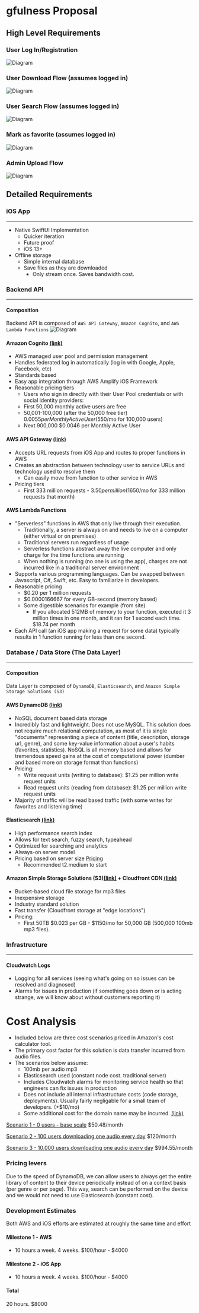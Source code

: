 # gfulness Proposal

## High Level Requirements

### User Log In/Registration
![Diagram](1.png)

### User Download Flow (assumes logged in)
![Diagram](2.png)


### User Search Flow (assumes logged in)
![Diagram](3.png)

### Mark as favorite (assumes logged in)
![Diagram](4.png)

### Admin Upload Flow
![Diagram](5.png)

## Detailed Requirements

### iOS App
---
* Native SwiftUI Implementation
    * Quicker iteration
    * Future proof
    * iOS 13+
* Offline storage
    * Simple internal database
    * Save files as they are downloaded
        * Only stream once. Saves bandwidth cost.

### Backend API
----

#### Composition

Backend API is composed of `AWS API Gateway`, `Amazon Cognito`, and `AWS Lambda Functions`
![Diagram](6.png)

#### Amazon Cognito [(link)](https://aws.amazon.com/cognito/)
* AWS managed user pool and permission management
* Handles federated log in automatically (log in with Google, Apple, Facebook, etc)
* Standards based
* Easy app integration through AWS Amplify iOS Framework
* Reasonable pricing tiers 
    * Users who sign in directly with their User Pool credentials or with social identity providers: 
    * First 50,000 monthly active users are free
    * 50,001-100,000 (after the 50,000 free tier) $0.0055 per Monthly Active User ($550/mo for 100,000 users)
    * Next 900,000 $0.0046 per Monthly Active User

#### AWS API Gateway [(link)](https://aws.amazon.com/api-gateway/)
* Accepts URL requests from iOS App and routes to proper functions in AWS
* Creates an abstraction between technology user to service URLs and technology used to resolve them
    * Can easily move from function to other service in AWS
* Pricing tiers
    * First 333 million requests - $3.50 per million ($1650/mo for 333 million requests that month)

#### AWS Lambda Functions
* "Serverless" functions in AWS that only live through their execution.
    * Traditionally, a server is always on and needs to live on a computer (either virtual or on premises)
    * Traditional servers run regardless of usage
    * Serverless functions abstract away the live computer and only charge for the time functions are running
    * When nothing is running (no one is using the app), charges are not incurred like in a traditional server environment
* Supports various programming languages. Can be swapped between Javascript, C#, Swift, etc. Easy to familiarize in developers.
* Reasonable pricing
    * $0.20 per 1 million requests
    * $0.0000166667 for every GB-second (memory based)
    * Some digestible scenarios for example (from site)
        * If you allocated 512MB of memory to your function, executed it 3 million times in one month, and it ran for 1 second each time. $18.74 per month
* Each API call (an iOS app making a request for some data) typically results in 1 function running for less than one second.

### Database / Data Store (The Data Layer)
--- 
#### Composition

Data Layer is composed of `DynamoDB`, `Elasticsearch`, and `Amazon Simple Storage Solutions (S3)`

#### AWS DynamoDB [(link)](https://aws.amazon.com/dynamodb/)
* NoSQL document based data storage
* Incredibly fast and lightweight. Does not use MySQL. This solution does not require much relational computation, as most of it is single "documents" representing a piece of content (title, description, storage url, genre), and some key-value information about a user's habits (favorites, statistics). NoSQL is all memory based and allows for tremendous speed gains at the cost of computational power (dumber and based more on storage format than functions)
* Pricing: 
    * Write request units (writing to database): $1.25 per million write request units
    * Read request units (reading from database): $1.25 per million write request units
* Majority of traffic will be read based traffic (with some writes for favorites and listening time)

#### Elasticsearch [(link)](https://aws.amazon.com/elasticsearch-service/)
* High performance search index
* Allows for text search, fuzzy search, typeahead
* Optimized for searching and analytics
* Always-on server model
* Pricing based on server size [Pricing](https://aws.amazon.com/elasticsearch-service/pricing/?nc=sn&loc=3)
    * Recommended t2.medium to start

#### Amazon Simple Storage Solutions (S3)[(link)](https://aws.amazon.com/s3/pricing/?trk=ps_a134p000006BgajAAC&trkCampaign=acq_paid_search_brand&sc_channel=ps&sc_campaign=acquisition_US&sc_publisher=google&sc_category=storage&sc_country=US&sc_geo=NAMER&sc_outcome=acq&sc_detail=amazon%20s3%20pricing&sc_content=S3_e&sc_segment=423676352622&sc_medium=ACQ-P%7CPS-GO%7CBrand%7CDesktop%7CSU%7CStorage%7CProduct%7CUS%7CEN%7CSitelink&s_kwcid=AL!4422!3!423676352622!e!!g!!amazon%20s3%20pricing&ef_id=Cj0KCQjwhvf6BRCkARIsAGl1GGhzEYHsJcS03j5Xuw0-Sxwv8Hp0mlD97rslg0x3MDOg5a4nMTRLkWQaAqLeEALw_wcB:G:s&s_kwcid=AL!4422!3!423676352622!e!!g!!amazon%20s3%20pricing) + Cloudfront CDN [(link)](https://aws.amazon.com/cloudfront/pricing/)
* Bucket-based cloud file storage for mp3 files
* Inexpensive storage
* Industry standard solution
* Fast transfer (Cloudfront storage at "edge locations")
* Pricing:
    * First 50TB $0.023 per GB - $1150/mo for 50,000 GB (500,000 100mb mp3 files).

### Infrastructure
---
#### Cloudwatch Logs
* Logging for all services (seeing what's going on so issues can be resolved and diagnosed)
* Alarms for issues in production (if something goes down or is acting strange, we will know about without customers reporting it)

# Cost Analysis
* Included below are three cost scenarios priced in Amazon's cost calculator tool. 
* The primary cost factor for this solution is data transfer incurred from audio files.
* The scenarios below assume:
    * 100mb per audio mp3
    * Elasticsearch used (constant node cost. traditional server)
    * Includes Cloudwatch alarms for monitoring service health so that engineers can fix issues in production
    * Does not include all internal infrastructure costs (code storage, deployments). Usually fairly negligable for a small team of developers. (+$10/mo)
    * Some additional cost for the domain name may be incurred. [(link)](https://aws.amazon.com/route53/pricing/)

[Scenario 1 - 0 users - base scale](https://calculator.aws/#/estimate?id=b4314c3049818dab69f230c2823637eb88549f6f) $50.48/month 

[Scenario 2 - 100 users downloading one audio every day](https://calculator.aws/#/estimate?id=e42d03f3139ba76f109c47ed796a167baff90dd3) $120/month

[Scenario 3 - 10,000 users downloading one audio every day](https://calculator.aws/#/estimate?id=b1ee3a6a87465624c7412bd4b48eb9d08fcb3f91) $994.55/month

### Pricing levers
Due to the speed of DynamoDB, we can allow users to always get the entire library of content to their device periodically instead of on a context basis (per genre or per page). This way, search can be performed on the device and we would not need to use Elasticsearch (constant cost).

### Development Estimates

Both AWS and iOS efforts are estimated at roughly the same time and effort

#### Milestone 1 - AWS
* 10 hours a week. 4 weeks. $100/hour - $4000

#### Milestone 2 - iOS App
* 10 hours a week. 4 weeks. $100/hour - $4000

#### Total
20 hours. $8000
